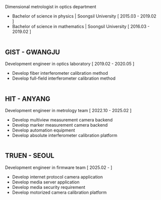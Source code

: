 ##
Dimensional metrologist in optics department
- Bachelor of science in physics | Soongsil University [ 2015.03 - 2019.02 ]
- Bachelor of science in mathematics | Soongsil University [ 2016.03 - 2019.02 ]
<br/></br>
## GIST - GWANGJU ##
Development engineer in optics laboratory [ 2019.02 - 2020.05 ]
- Develop fiber interferometer calibration method
- Develop full-field interferometer calibration method
<br></br>
## HIT - ANYANG ## 
Development engineer in metrology team [ 2022.10 - 2025.02 ]
- Develop multiview measurement camera backend
- Develop marker measurement camera backend
- Develop automation equipment
- Develop absolute interferometer calibration platform
<br></br>
## TRUEN - SEOUL ##
Development engineer in firmware team [ 2025.02 - ]
- Develop internet protocol camera application
- Develop media server application
- Develop media security requirement
- Develop motorized camera calibration platform
<br/></br>
